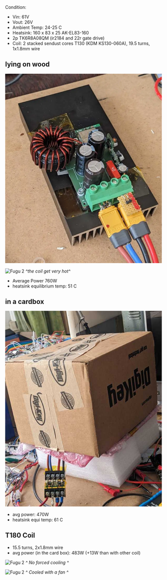 Condition:
- Vin: 61V
- Vout: 26V
- Ambient Temp: 24-25 C
- Heatsink: 160 x 83 x 25 AK-EL83-160
- 2p TK6R8A08QM (ir2184 and 22r gate drive)
- Coil: 2 stacked sendust cores T130 (KDM KS130-060A), 19.5 turns, 1x1.8mm wire


## lying on wood
![Fugu 2](img/fugu2-2T130-heatsink.webp "Fugu2")

![Fugu 2](img/TR000132-fugu2-T130.JPG "Fugu2 T130 heat image")
*^the coil get very hot^*

* Average Power 760W
* heatsink equilibrium temp: 51 C


## in a cardbox
![Fugu 2](img/fugu2-cardbox.jpg "Fugu2 in cardbox")

* avg power: 470W
* heatsink equi temp: 61 C


## T180 Coil
* 15.5 turns, 2x1.8mm wire
* avg power (in the card box): 483W  (+13W than with other coil)

![Fugu 2](img/TR000135-fugu2.JPG "Fugu2 in cardbox")
*^ No forced cooling ^*


![Fugu 2](img/TR000137-fugu2-fan.JPG "Fugu2 Fan cooled")
*^ Cooled with a fan ^*